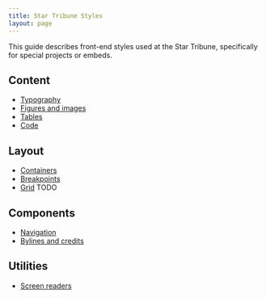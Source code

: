 ```yaml
---
title: Star Tribune Styles
layout: page
---
```


This guide describes front-end styles used at the Star Tribune, specifically for special projects or embeds.

## Content

* [Typography](./pages/content/typography.html)
* [Figures and images](./pages/content/figures-images.html)
* [Tables](./pages/content/tables.html)
* [Code](./pages/content/code.html)

## Layout

* [Containers](./pages/layout/containers.html)
* [Breakpoints](./pages/layout/breakpoints.html)
* [Grid](./pages/layout/grid.html) TODO

## Components

* [Navigation](./pages/components/navigation.html)
* [Bylines and credits](./pages/components/credits.html)

## Utilities

* [Screen readers](./pages/utilities/screen-reader.html)
